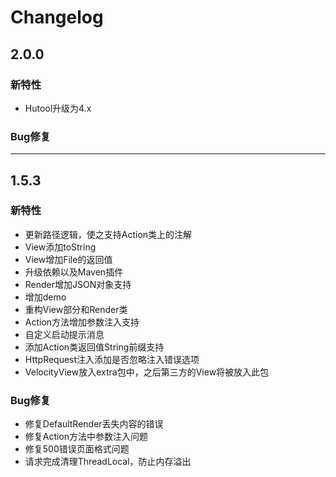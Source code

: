 # Changelog

## 2.0.0

### 新特性
* Hutool升级为4.x

### Bug修复

----------------------------------------------------------------------------------------

## 1.5.3

### 新特性

* 更新路径逻辑，使之支持Action类上的注解
* View添加toString
* View增加File的返回值
* 升级依赖以及Maven插件
* Render增加JSON对象支持
* 增加demo
* 重构View部分和Render类
* Action方法增加参数注入支持
* 自定义启动提示消息
* 添加Action类返回值String前缀支持
* HttpRequest注入添加是否忽略注入错误选项
* VelocityView放入extra包中，之后第三方的View将被放入此包

### Bug修复

* 修复DefaultRender丢失内容的错误
* 修复Action方法中参数注入问题
* 修复500错误页面格式问题
* 请求完成清理ThreadLocal，防止内存溢出